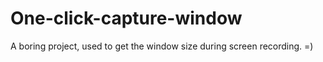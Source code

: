 # One-click-capture-window
A boring project, used to get the window size during screen recording. =)
